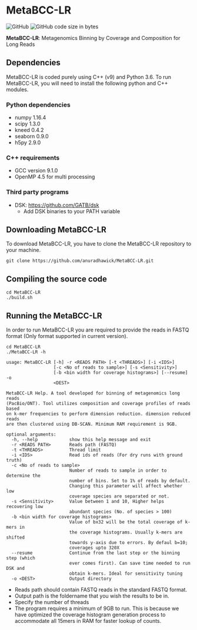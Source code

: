 # MetaBCC-LR

![GitHub](https://img.shields.io/github/license/anuradhawick/MetaBCC-LR)
![GitHub code size in bytes](https://img.shields.io/github/languages/code-size/anuradhawick/MetaBCC-LR)

**MetaBCC-LR**: Metagenomics Binning by Coverage and Composition for Long Reads

## Dependencies
MetaBCC-LR is coded purely using C++ (v9) and Python 3.6. To run MetaBCC-LR, you will need to install the following python and C++ modules.

### Python dependencies
* numpy 1.16.4 
* scipy 1.3.0 
* kneed 0.4.2
* seaborn 0.9.0
* h5py 2.9.0

### C++ requirements
* GCC version 9.1.0
* OpenMP 4.5 for multi processing

### Third party programs
* DSK: https://github.com/GATB/dsk
    * Add DSK binaries to your PATH variable

## Downloading MetaBCC-LR
To download MetaBCC-LR, you have to clone the MetaBCC-LR repository to your machine.

```
git clone https://github.com/anuradhawick/MetaBCC-LR.git
```

## Compiling the source code
```
cd MetaBCC-LR
./build.sh
```

## Running the MetaBCC-LR
In order to run MetaBCC-LR you are required to provide the reads in FASTQ format (Only format supported in current version).

```
cd MetaBCC-LR
./MetaBCC-LR -h

usage: MetaBCC-LR [-h] -r <READS PATH> [-t <THREADS>] [-i <IDS>]
                  [-c <No of reads to sample>] [-s <Sensitivity>]
                  [-b <bin width for coverage histograms>] [--resume] -o
                  <DEST>

MetaBCC-LR Help. A tool developed for binning of metagenomics long reads
(PacBio/ONT). Tool utilizes composition and coverage profiles of reads based
on k-mer frequencies to perform dimension reduction. dimension reduced reads
are then clustered using DB-SCAN. Minimum RAM requirement is 9GB.

optional arguments:
  -h, --help            show this help message and exit
  -r <READS PATH>       Reads path (FASTQ)
  -t <THREADS>          Thread limit
  -i <IDS>              Read ids of reads (For dry runs with ground truth)
  -c <No of reads to sample>
                        Number of reads to sample in order to determine the
                        number of bins. Set to 1% of reads by default.
                        Changing this parameter will affect whether low
                        coverage species are separated or not.
  -s <Sensitivity>      Value between 1 and 10, Higher helps recovering low
                        abundant species (No. of species > 100)
  -b <bin width for coverage histograms>
                        Value of bx32 will be the total coverage of k-mers in
                        the coverage histograms. Usually k-mers are shifted
                        towards y-axis due to errors. By defaul b=10;
                        coverages upto 320X
  --resume              Continue from the last step or the binning step (which
                        ever comes first). Can save time needed to run DSK and
                        obtain k-mers. Ideal for sensitivity tuning
  -o <DEST>             Output directory
```
* Reads path should contain FASTQ reads in the standard FASTQ format.
* Output path is the foldername that you wish the results to be in.
* Specify the number of threads
* The program requires a minimum of 9GB to run. This is because we have optimized the coverage histogram generation process to accommodate all 15mers in RAM for faster lookup of counts.
